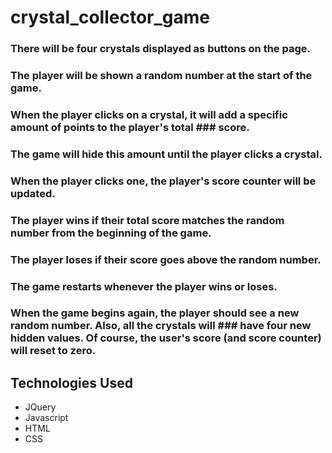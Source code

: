 # crystal_collector_game

### There will be four crystals displayed as buttons on the page.
### The player will be shown a random number at the start of the game.

### When the player clicks on a crystal, it will add a specific amount of points to the player's total ### score. 


### The game will hide this amount until the player clicks a crystal.
### When the player clicks one, the player's score counter will be updated.


### The player wins if their total score matches the random number from the beginning of the game.
### The player loses if their score goes above the random number.

### The game restarts whenever the player wins or loses.


### When the game begins again, the player should see a new random number. Also, all the crystals will ### have four new hidden values. Of course, the user's score (and score counter) will reset to zero.

## Technologies Used

* JQuery
* Javascript
* HTML
* CSS
